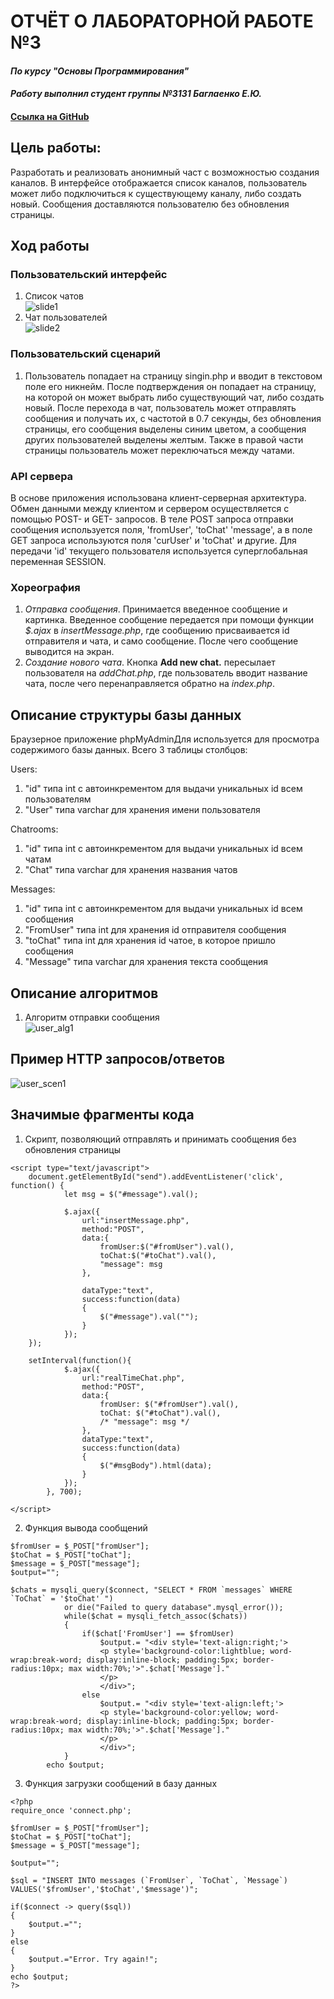 # ОТЧЁТ О ЛАБОРАТОРНОЙ РАБОТЕ №3
#### *По курсу "Основы Программирования"*
#### *Работу выполнил студент группы №3131 Баглаенко Е.Ю.*
#### [Ссылка на GitHub](https://github.com/scifipunk/lab3.git)

## Цель работы:
Разработать и реализовать анонимный част с возможностью создания каналов. В интерфейсе отображается список каналов, пользователь может либо подключиться к существующему каналу, либо создать новый. Сообщения доставляются пользователю без обновления страницы.

## Ход работы
### Пользовательский интерфейс
1. Список чатов                       
   ![slide1](slides/chats.PNG)
1. Чат пользователей                           
   ![slide2](slides/chatroom.PNG)

### Пользовательский сценарий
1. Пользователь попадает на страницу singin.php и вводит в текстовом поле его никнейм. После подтверждения он попадает на страницу, на которой он может выбрать либо существующий чат, либо создать новый. После перехода в чат, пользователь может отправлять сообщения и получать их, с частотой в 0.7 секунды, без обновления страницы, его сообщения выделены синим цветом, а сообщения других пользователей выделены желтым. Также в правой части страницы пользователь может переключаться между чатами.

### API сервера

В основе приложения использована клиент-серверная архитектура. Обмен данными между клиентом и сервером осуществляется с помощью POST- и GET- запросов. В теле POST запроса отправки сообщения используется поля, 'fromUser', 'toChat'  'message', а в поле  GET запроса используются поля 'curUser' и 'toChat' и другие. Для передачи 'id' текущего пользователя используется суперглобальная переменная SESSION.

### Хореография
1. *Отправка сообщения*. Принимается введенное сообщение и картинка. Введенное сообщение передается при помощи функции *$.ajax* в *insertMessage.php*, где сообщению присваивается id отправителя и чата, и само сообщение. После чего сообщение выводится на экран.
2. *Создание нового чата*. Кнопка **Add new chat.** пересылает пользователя на *addChat.php*, где пользователь вводит название чата, после чего перенаправляется обратно на *index.php*.

## Описание структуры базы данных
Браузерное приложение phpMyAdminДля используется для просмотра содержимого базы данных. Всего 3 таблицы столбцов:

Users:
1. "id" типа int с автоинкрементом для выдачи уникальных id всем пользователям
2. "User" типа varchar для хранения имени пользователя

Chatrooms:
1. "id" типа int с автоинкрементом для выдачи уникальных id всем чатам
2. "Chat" типа varchar для хранения названия чатов

Messages:

1. "id" типа int с автоинкрементом для выдачи уникальных id всем сообщения
2. "FromUser" типа int для хранения id отправителя сообщения
3. "toChat" типа int для хранения id чатое, в которое пришло сообщения
4. "Message" типа varchar для хранения текста сообщения



## Описание алгоритмов
1. Алгоритм отправки сообщения                        
![user_alg1](slides/algs.PNG)                                         
         


## Пример HTTP запросов/ответов
![user_scen1](slides/https.PNG)


## Значимые фрагменты кода
1. Скрипт, позволяющий отправлять и принимать сообщения без обновления страницы
```
<script type="text/javascript">
    document.getElementById("send").addEventListener('click', function() {    
            let msg = $("#message").val();
            
            $.ajax({
                url:"insertMessage.php",
                method:"POST",
                data:{
                    fromUser:$("#fromUser").val(),
                    toChat:$("#toChat").val(),
                    "message": msg
                },
                
                dataType:"text",
                success:function(data)
                {
                    $("#message").val("");
                }
            });    
    });

    setInterval(function(){
            $.ajax({
                url:"realTimeChat.php",
                method:"POST",
                data:{
                    fromUser: $("#fromUser").val(),
                    toChat: $("#toChat").val(),
                    /* "message": msg */
                },
                dataType:"text",
                success:function(data)
                {
                    $("#msgBody").html(data);
                }
            });
        }, 700);

</script>
```
2. Функция вывода сообщений
```
$fromUser = $_POST["fromUser"];
$toChat = $_POST["toChat"];
$message = $_POST["message"];
$output="";

$chats = mysqli_query($connect, "SELECT * FROM `messages` WHERE `ToChat` = '$toChat' ")
            or die("Failed to query database".mysql_error());
            while($chat = mysqli_fetch_assoc($chats))
            {
                if($chat['FromUser'] == $fromUser)
                    $output.= "<div style='text-align:right;'>
                    <p style='background-color:lightblue; word-wrap:break-word; display:inline-block; padding:5px; border-radius:10px; max width:70%;'>".$chat['Message']."
                    </p>
                    </div>";
                else
                    $output.= "<div style='text-align:left;'>
                    <p style='background-color:yellow; word-wrap:break-word; display:inline-block; padding:5px; border-radius:10px; max width:70%;'>".$chat['Message']."
                    </p>
                    </div>";
            }
        echo $output;
```
3. Функция загрузки сообщений в базу данных
```
<?php
require_once 'connect.php';

$fromUser = $_POST["fromUser"];
$toChat = $_POST["toChat"];
$message = $_POST["message"];

$output="";

$sql = "INSERT INTO messages (`FromUser`, `ToChat`, `Message`) VALUES('$fromUser','$toChat','$message')";

if($connect -> query($sql))
{
    $output.="";
}
else
{
    $output.="Error. Try again!";
}
echo $output;
?>
```
